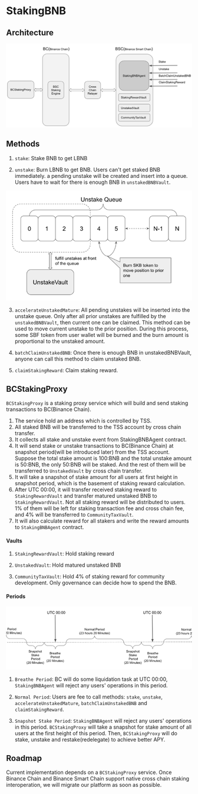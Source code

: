 # StakingBNB

## Architecture

![img](./img/architecture.png)

## Methods

1. `stake`: Stake BNB to get LBNB

2. `unstake`: Burn LBNB to get BNB. Users can't get staked BNB immediately. a pending unstake will be created and insert into a queue. Users have to wait for there is enough BNB in `unstakedBNBVault`.

![img](./img/unstakequeue.png)

3. `accelerateUnstakedMature`: All pending unstakes will be inserted into the unstake queue. Only after all prior unstakes are fulfilled by the `unstakedBNBVault`, then current one can be claimed. This method can be used to move current unstake to the prior position. During this process, some SBF token from user wallet will be burned and the burn amount is proportional to the unstaked amount.
   
4. `batchClaimUnstakedBNB`: Once there is enough BNB in unstakedBNBVault, anyone can call this method to claim unstaked BNB.

5. `claimStakingReward`: Claim staking reward. 

## BCStakingProxy

`BCStakingProxy` is a staking proxy service which will build and send staking transactions to BC(Binance Chain).

1. The service hold an address which is controlled by TSS. 
2. All staked BNB will be transferred to the TSS account by cross chain transfer.
3. It collects all stake and unstake event from StakingBNBAgent contract.
4. It will send stake or unstake transactions to BC(Binance Chain) at snapshot period(will be introduced later) from the TSS account. Suppose the total stake amount is 100:BNB and the total unstake amount is 50:BNB, the only 50:BNB will be staked. And the rest of them will be transferred to `UnstakedVault` by cross chain transfer.
5. It will take a snapshot of stake amount for all users at first height in snapshot period, which is the basement of staking reward calculation.
6. After UTC 00:00, it will transfer received staking reward to `StakingRewardVault` and transfer matured unstaked BNB to `StakingRewardVault`. Not all staking reward will be distributed to users. 1% of them will be left for staking transaction fee and cross chain fee, and 4% will be transferred to `CommunityTaxVault`.
7. It will also calculate reward for all stakers and write the reward amounts to `StakingBNBAgent` contract. 

#### Vaults

1. `StakingRewardVault`: Hold staking reward

2. `UnstakedVault`: Hold matured unstaked BNB

3. `CommunityTaxVault`: Hold 4% of staking reward for community development. Only governance can decide how to spend the BNB.

#### Periods

![img](./img/period.png)

1. `Breathe Period`: BC will do some liquidation task at UTC 00:00, `StakingBNBAgent` will reject any users' operations in this period.

2. `Normal Period`: Users are fee to call methods: `stake`, `unstake`, `accelerateUnstakedMature`, `batchClaimUnstakedBNB` and `claimStakingReward`.

3. `Snapshot Stake Period`: `StakingBNBAgent` will reject any users' operations in this period. `BCStakingProxy` will take a snapshot for stake amount of all users at the first height of this period. Then, `BCStakingProxy` will do stake, unstake and restake(redelegate) to achieve better APY.

## Roadmap

Current implementation depends on a `BCStakingProxy` service. Once Binance Chain and Binance Smart Chain support native cross chain staking interoperation, we will migrate our platform as soon as possible.


